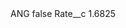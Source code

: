 <?xml version="1.0" encoding="UTF-8"?>
<CustomMetadata xmlns="http://soap.sforce.com/2006/04/metadata" xmlns:xsi="http://www.w3.org/2001/XMLSchema-instance" xmlns:xsd="http://www.w3.org/2001/XMLSchema">
    <label>ANG</label>
    <protected>false</protected>
    <values>
        <field>Rate__c</field>
        <value xsi:type="xsd:double">1.6825</value>
    </values>
</CustomMetadata>
